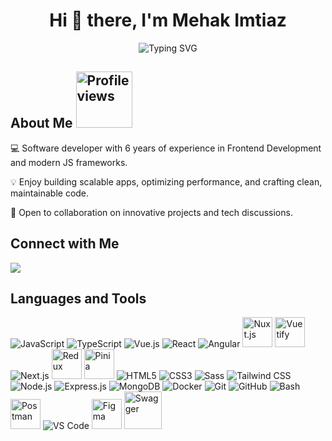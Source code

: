 
<h1 align="center">
  Hi 👋 there, I'm Mehak Imtiaz
 
</h1>


<p align="center">
  <img src="https://readme-typing-svg.herokuapp.com?lines=Software+Engineer;with+focus+on+Frontend+development;Vue.js+|+React+|+Next.js+|+Nuxt.js;Always+learning+new+technologies" alt="Typing SVG"/>
</p>
  
## About Me  <img src="https://komarev.com/ghpvc/?username=MehakImtiaz&color=blue&style=flat-square" alt="Profile views" width="90" />
💻 Software developer with 6 years of experience in Frontend Development and modern JS frameworks.

💡 Enjoy building scalable apps, optimizing performance, and crafting clean, maintainable code.

🔗 Open to collaboration on innovative projects and tech discussions.



## Connect with Me

<a href="https://www.linkedin.com/in/mehak-imtiaz44/" target="_blank"><img src="https://img.icons8.com/color/48/000000/linkedin.png"/></a>

## Languages and Tools  
<p align="left">
  <img src="https://img.icons8.com/color/48/000000/javascript.png" alt="JavaScript" />
  <img src="https://img.icons8.com/color/48/000000/typescript.png" alt="TypeScript" />

  <img src="https://img.icons8.com/color/48/000000/vue-js.png" alt="Vue.js" />
  <img src="https://img.icons8.com/color/48/000000/react-native.png" alt="React" />
  <img src="https://img.icons8.com/color/48/000000/angularjs.png" alt="Angular" />

  <img src="https://cdn.jsdelivr.net/gh/devicons/devicon/icons/nuxtjs/nuxtjs-original.svg" alt="Nuxt.js" width="48" height="48" />
  <img src="https://cdn.worldvectorlogo.com/logos/vuetify.svg" alt="Vuetify" style="width:48px; height:48px;" />
  <img src="https://img.icons8.com/color/48/000000/nextjs.png" alt="Next.js" />

  <img src="https://raw.githubusercontent.com/reduxjs/redux/master/logo/logo.png" alt="Redux" width="48" height="48" />
  <img src="https://pinia.vuejs.org/logo.svg" alt="Pinia" width="48" height="48" />

  <img src="https://img.icons8.com/color/48/html-5--v1.png" alt="HTML5" />
  <img src="https://img.icons8.com/color/48/css3.png" alt="CSS3" />

  <img src="https://img.icons8.com/color/48/000000/sass.png" alt="Sass" />
  <img src="https://img.icons8.com/color/48/000000/tailwindcss.png" alt="Tailwind CSS" />

  <img src="https://img.icons8.com/color/48/000000/nodejs.png" alt="Node.js" />
  <img src="https://img.icons8.com/color/48/000000/express.png" alt="Express.js" />

  <img src="https://img.icons8.com/color/48/000000/mongodb.png" alt="MongoDB" />
  <img src="https://img.icons8.com/color/48/000000/docker.png" alt="Docker" />
  <img src="https://img.icons8.com/color/48/000000/git.png" alt="Git" />
  <img src="https://img.icons8.com/color/48/000000/github.png" alt="GitHub" />
  <img src="https://img.icons8.com/color/48/000000/bash.png" alt="Bash" />

  <img src="https://www.vectorlogo.zone/logos/getpostman/getpostman-icon.svg" alt="Postman" width="48" height="48" />
  <img src="https://img.icons8.com/color/48/visual-studio-code-2019.png" alt="VS Code" />
  <img src="https://www.vectorlogo.zone/logos/figma/figma-icon.svg" alt="Figma" width="48" height="48" />
  <img src="https://static1.smartbear.co/swagger/media/assets/images/swagger_logo.svg" alt="Swagger" width="60" height="60" />
</p>
